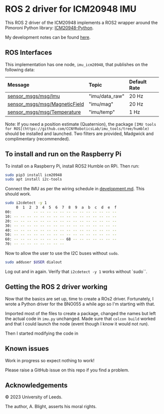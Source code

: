 # ROS 2 driver for ICM20948 IMU

This ROS 2 driver of the ICM20948 implements a ROS2 wrapper around the Pimoroni Python library: [ICM20948-Python](https://github.com/pimoroni/icm20948-python/tree/master).

My development notes can be found [here](development.md).

## ROS Interfaces

This implementation has one node, `imu_icm20948`, that publishes on the following data:

| Message | Topic | Default Rate |
|:--|:--|:--|
| [sensor_msgs/msg/Imu](https://docs.ros2.org/latest/api/sensor_msgs/msg/Imu.html) | "imu/data_raw" | 20 Hz |
| [sensor_msgs/msg/MagneticField](https://docs.ros2.org/latest/api/sensor_msgs/msg/MagneticField.html) | "imu/mag" | 20 Hz |
| [sensor_msgs/msg/Temperature](https://docs.ros2.org/latest/api/sensor_msgs/msg/Temperature.html) | "imu/temp" | 1 Hz |

Note: If you need a position estimate (Quaternion), the package `[IMU tools for ROS](https://github.com/CCNYRoboticsLab/imu_tools/tree/humble)` should be installed and launched.  Two filters are provided, Madgwick and complimentary (recommended).

## To install and run on the Raspberry Pi

To install on a Raspberry Pi, install ROS2 Humble on RPi.  Then run:

```bash
sudo pip3 install icm20948
sudo apt install i2c-tools
```

Connect the IMU as per the wiring schedule in [development.md](development.md).  This should work.

```bash
sudo i2cdetect -y 1
     0  1  2  3  4  5  6  7  8  9  a  b  c  d  e  f
00:          -- -- -- -- -- -- -- -- -- -- -- -- --
10: -- -- -- -- -- -- -- -- -- -- -- -- -- -- -- --
20: -- -- -- -- -- -- -- -- -- -- -- -- -- -- -- --
30: -- -- -- -- -- -- -- -- -- -- -- -- -- -- -- --
40: -- -- -- -- -- -- -- -- -- -- -- -- -- -- -- --
50: -- -- -- -- -- -- -- -- -- -- -- -- -- -- -- --
60: -- -- -- -- -- -- -- -- 68 -- -- -- -- -- -- --
70: -- -- -- -- -- -- -- --
```

Now to allow the user to use the I2C buses without `sudo`.

```bash
sudo adduser $USER dialout
```

Log out and in again.  Verify that `i2cdetect -y 1` works without `sudo``.

## Getting the ROS 2 driver working

Now that the basics are set up, time to create a ROs2 driver.  Fortunately, I wrote a Python driver for the BNO055 a while ago so I'm starting with that.

Imported most of the files to create a package, changed the names but left the actual code in `imu.py` unchanged.  Made sure that `colcon build` worked and that I could launch the node (event though I know it would not run).

Then I started modifying the code in

## Known issues

Work in progress so expect nothing to work!

Please raise a GitHub issue on this repo if you find a problem.

## Acknowledgements

&copy; 2023 University of Leeds.

The author, A. Blight, asserts his moral rights.
